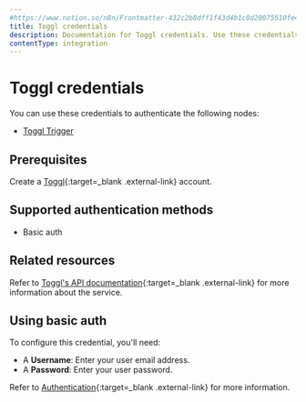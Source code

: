 ```yaml
---
#https://www.notion.so/n8n/Frontmatter-432c2b8dff1f43d4b1c8d20075510fe4
title: Toggl credentials
description: Documentation for Toggl credentials. Use these credentials to authenticate Toggl in n8n, a workflow automation platform.
contentType: integration
---
```


# Toggl credentials

You can use these credentials to authenticate the following nodes:

- [Toggl Trigger](/integrations/builtin/trigger-nodes/n8n-nodes-base.toggltrigger/)

## Prerequisites

Create a [Toggl](https://toggl.com/){:target=_blank .external-link} account.

## Supported authentication methods

- Basic auth

## Related resources

Refer to [Toggl's API documentation](https://engineering.toggl.com/docs/){:target=_blank .external-link} for more information about the service.

## Using basic auth

To configure this credential, you'll need:

- A **Username**: Enter your user email address.
- A **Password**: Enter your user password.

Refer to [Authentication](https://engineering.toggl.com/docs/authentication){:target=_blank .external-link} for more information.

